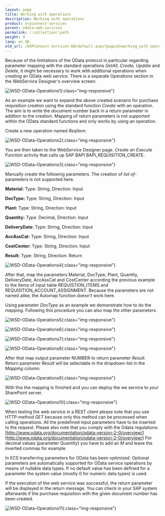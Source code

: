 ```yaml
---
layout: page
title: Working with operations
description: Working with operations
product: erpconnect-services
parent: odata-web-services
permalink: /:collection/:path
weight: 4
lang: en_GB
old_url: /ERPConnect-Services-EN/default.aspx?pageid=working_with_operations
---
```


Because of the limitations of the OData protocol in particular regarding parameter mapping with the standard operations *GetAll, Create, Update* and *Delete*, it might be necessary to work with additional operations when creating an OData web service. There is a separate Operations section in the WebService Designer's overview screen: 

![WSD-OData-Operations1](/img/content/WSD-OData-Operations1.png){:class="img-responsive"}

As an example we want to expand the above created scenario for purchase requisition creation using the standard function *Create* with an operation.  
The aim is to write the document number back in a return parameter in addition to the creation. Mapping of return parameters is not supported within the OData standard functions and only works by using an operation.  

Create a new operation named *ReqItem*. 

![WSD-OData-Operations2](/img/content/WSD-OData-Operations2.png){:class="img-responsive"}

You are then taken to the WebService Designer page. *Create an Execute Function* activity that calls up SAP BAPI BAPI_REQUISITION_CREATE. 

![WSD-OData-Operations3](/img/content/WSD-OData-Operations3.png){:class="img-responsive"}

Manually create the following parameters. The creation of *list of*- parameters  is not supported here. 


**Material:** Type: String, Direction: Input

**DocType:** Type: String, Direction: Input

**Plant:** Type: String, Direction: Input

**Quantity:** Type: Decimal, Direction: Input

**DeliveryDate:** Type: String, Direction: Input

**AccAssCat:** Type: String, Direction: Input

**CostCenter:** Type: String, Direction: Input

**Result:** Type: String, Direction: Return

![WSD-OData-Operations4](/img/content/WSD-OData-Operations4.png){:class="img-responsive"}

After that, map the parameters Material, DocType, Plant, Quantity, DeliveryDate, AccAssCat and CostCenter according the previous example to the items of input table REQUISTION_ITEMS and REQUISITION_ACCOUNT_ASSIGNMENT. Because the parameters are not named alike, the Automap function doesn't work here. 

Using parameter *DocType* as an example we demonstrate how to do the mapping. Following this procedure you can also map the other parameters. 


![WSD-OData-Operations5](/img/content/WSD-OData-Operations5.png){:class="img-responsive"}

![WSD-OData-Operations6](/img/content/WSD-OData-Operations6.png){:class="img-responsive"}

![WSD-OData-Operations7](/img/content/WSD-OData-Operations7.png){:class="img-responsive"}

![WSD-OData-Operations8](/img/content/WSD-OData-Operations8.png){:class="img-responsive"}

After that map output parameter NUMBER to return parameter *Result*. Return parameter *Result* will be selectable in the dropdown-list in the *Mapping* column.

![WSD-OData-Operations9](/img/content/WSD-OData-Operations9.png){:class="img-responsive"}

With this the mapping is finished and you can deploy the we service to your SharePoint server.

![WSD-OData-Operations10](/img/content/WSD-OData-Operations10.png){:class="img-responsive"}

When testing the web service in a REST client please note that you use HTTP-method *GET* because only this method can be processed when calling operations. All the predefined input parameters have to be inserted to the request. Please also note that you comply with the Odata regulations: [http://www.odata.org/documentation/odata-version-2-0/overview/](http://www.odata.org/documentation/odata-version-2-0/overview/) 
For decimal values (parameter *Quantity*) you have to add an *M* and leave the inverted commas for example. 

In ECS transferring parameters for OData has been optimized. Optional parameters are automatically supported for OData service operations by means of nullable data types. If no default value has been defined for a parameter the system value (mostly 0 for numeric data types) is used.  
 
If the execution of the web service was successful, the return parameter will be displayed in the return message. You can check in your SAP system afterwards if the purchase requisition with the given document number has been created.  

![WSD-OData-Operations11](/img/content/WSD-OData-Operations11.png){:class="img-responsive"}


